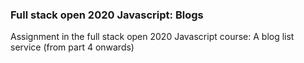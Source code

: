 ### Full stack open 2020 Javascript: Blogs
Assignment in the full stack open 2020 Javascript course: A blog list service (from part 4 onwards)
